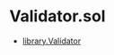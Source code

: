 # Validator.sol

<!-- START_INDEX -->
- [library.Validator](./library.Validator.md)

<!-- END_INDEX -->
